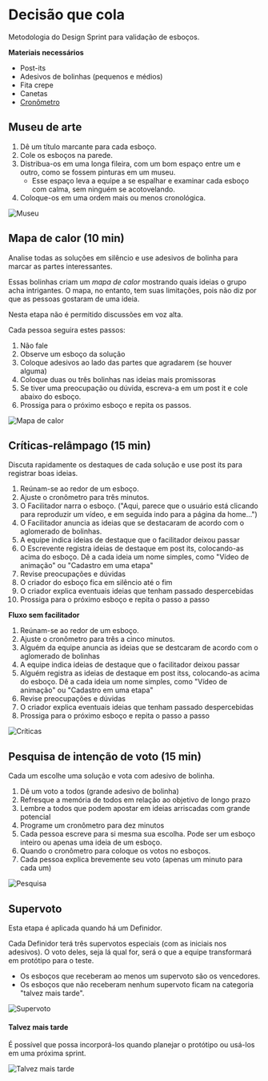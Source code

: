 # Decisão que cola

Metodologia do Design Sprint para validação de esboços.

**Materiais necessários**
- Post-its
- Adesivos de bolinhas (pequenos e médios)
- Fita crepe
- Canetas
- [Cronômetro](http://timeronline.com.br)

## Museu de arte

1. Dê um título marcante para cada esboço.
2. Cole os esboços na parede.
2. Distribua-os em uma longa fileira, com um bom espaço entre um e outro, como se fossem pinturas em um museu.
    - Esse espaço leva a equipe a se espalhar e examinar cada esboço com calma, sem ninguém se acotovelando.
3. Coloque-os em uma ordem mais ou menos cronológica.

![Museu](https://i.imgur.com/ZS2XNI7.jpg)

## Mapa de calor (10 min)

Analise todas as soluções em silêncio e use adesivos de bolinha para marcar as partes interessantes.

Essas bolinhas criam um *mapa de calor* mostrando quais ideias o grupo acha intrigantes. O mapa, no entanto, tem suas limitações, pois não diz por que as pessoas gostaram de uma ideia.

Nesta etapa não é permitido discussões em voz alta.

Cada pessoa seguira estes passos:
1. Não fale
2. Observe um esboço da solução
3. Coloque adesivos ao lado das partes que agradarem (se houver alguma)
4. Coloque duas ou três bolinhas nas ideias mais promissoras
5. Se tiver uma preocupação ou dúvida, escreva-a em um post it e cole abaixo do esboço.
6. Prossiga para o próximo esboço e repita os passos.

![Mapa de calor](https://i.imgur.com/SpSmhTp.jpg)

## Críticas-relâmpago (15 min)

Discuta rapidamente os destaques de cada solução e use post its para registrar boas ideias.

1. Reúnam-se ao redor de um esboço.
2. Ajuste o cronômetro para três minutos.
3. O Facilitador narra o esboço. ("Aqui, parece que o usuário está clicando para reproduzir um vídeo, e em seguida indo para a página da home...")
4. O Facilitador anuncia as ideias que se destacaram de acordo com o aglomerado de bolinhas.
5. A equipe indica ideias de destaque que o facilitador deixou passar
6. O Escrevente registra ideias de destaque em post its, colocando-as acima do esboço. Dê a cada ideia um nome simples, como "Vídeo de animação" ou "Cadastro em uma etapa"
7. Revise preocupações e dúvidas
8. O criador do esboço fica em silêncio até o fim
9. O criador explica eventuais ideias que tenham passado despercebidas
10. Prossiga para o próximo esboço e repita o passo a passo

**Fluxo sem facilitador**
1. Reúnam-se ao redor de um esboço.
2. Ajuste o cronômetro para três a cinco minutos.
3. Alguém da equipe anuncia as ideias que se destcaram de acordo com o aglomerado de bolinhas
4. A equipe indica ideias de destaque que o facilitador deixou passar
5. Alguém registra as ideias de destaque em post itss, colocando-as acima do esboço. Dê a cada ideia um nome simples, como "Vídeo de animação" ou "Cadastro em uma etapa"
6. Revise preocupações e dúvidas
7. O criador explica eventuais ideias que tenham passado despercebidas
8. Prossiga para o próximo esboço e repita o passo a passo

![Críticas](https://i.imgur.com/9X6z0Bz.jpg)

## Pesquisa de intenção de voto (15 min)

Cada um escolhe uma solução e vota com adesivo de bolinha.

1. Dê um voto a todos (grande adesivo de bolinha)
2. Refresque a memória de todos em relação ao objetivo de longo prazo
3. Lembre a todos que podem apostar em ideias arriscadas com grande potencial
4. Programe um cronômetro para dez minutos
5. Cada pessoa escreve para si mesma sua escolha. Pode ser um esboço inteiro ou apenas uma ideia de um esboço.
6. Quando o cronômetro para coloque os votos no esboços.
7. Cada pessoa explica brevemente seu voto (apenas um minuto para cada um)

![Pesquisa](https://i.imgur.com/xhxPF80.jpg)

## Supervoto

Esta etapa é aplicada quando há um Definidor.

Cada Definidor terá três supervotos especiais (com as iniciais nos adesivos). O voto deles, seja lá qual for, será o que a equipe transformará em protótipo para o teste.

- Os esboços que receberam ao menos um supervoto são os vencedores.
- Os esboços que não receberam nenhum supervoto ficam na categoria "talvez mais tarde".

![Supervoto](https://i.imgur.com/Rx95yHY.jpg)

#### Talvez mais tarde
É possível que possa incorporá-los quando planejar o protótipo ou usá-los em uma próxima sprint.

![Talvez mais tarde](https://i.imgur.com/QqwdLzE.jpg)

